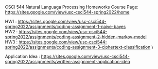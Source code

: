 CSCI 544 Natural Languaga Processing Homeworks
Course Page: https://sites.google.com/view/usc-csci544-spring2022/home

HW1 : https://sites.google.com/view/usc-csci544-spring2022/assignments/coding-assignment-1-naive-bayes \
HW2 : https://sites.google.com/view/usc-csci544-spring2022/assignments/coding-assignment-2-hidden-markov-model \
HW3 : https://sites.google.com/view/usc-csci544-spring2022/assignments/coding-assignment-3-ciphertext-classification \

Application Idea : https://sites.google.com/view/usc-csci544-spring2022/assignments/written-assignment-application-idea
